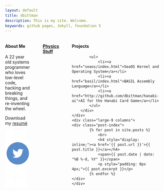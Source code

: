 ```yaml
---
layout: default
title: dbittman
description: This is my site. Welcome.
keywords: github pages, Jekyll, foundation 5
---
```


<div class="row">
<div class="large-12 columns middle text-center">
</div>
</div>

<div class="row">
	<div class="large-3 columns panel">
		<div class="row">
			<h4>About Me</h4>
			<p>A 22 year old systems programmer who loves low-level code, hacking and breaking things,
			and re-inventing the wheel.</p>
			<p>Download my <a href="download/resume.pdf">resum&#233;</a></p>
			<div class="row text-center">
			<a href="http://facebook.com/daniel.a.bittman" target="_blank">      <img src="icons/facebook.png"   style="background-color:#3B5998;"></a>
			<a href="http://github.com/dbittman" target="_blank">                <img src="icons/github.png"     style="background-color:#4183C4;"></a>
			<a href="http://twitter.com/danielbittman" target="_blank">          <img src="icons/twitter.png"     style="background-color:#FFFFFF;"></a>
			<a href="https://www.linkedin.com/in/danielbittman" target="_blank"> <img src="icons/linkedin.png"   style="background-color:#007FB1;"></a>
			<a href="mailto:danielbittman1@gmail.com" target="_blank">           <img src="icons/gmail.png"      style="background-color:#DD4B39;"></a>
			<a href="http://google.com/+DanielBittman" target="_blank">          <img src="icons/googleplus.png" style="background-color:#D14836;"></a>
			<a href="http://www.youtube.com/user/danielbittman1" target="_blank"><img src="icons/youtube.png"    style="background-color:#CD332D;"></a>
			</div>
		</div>
		<hr>
		<div class="row text-center">
		<h4><a href="physics/index.html">Physics Stuff</a></h4>
		</div>
		<hr>
		<div class="row">
			<h4>Projects</h4>

			<ul>
				<li><a href="seaos/index.html">SeaOS Kernel and Operating System</a></li>
				<li><a href="basil/index.html">BASIL Assembly Language</a></li>
				<li><a href="http://github.com/dbittman/hanabi-ai">AI for the Hanabi Card Game</a></li>
			</ul>
		</div>
	</div>
	<div class="large-9 columns">
	<div class="post-index">
			{% for post in site.posts %}
				<br>
				<h4 style="display: inline;"><a href='{{ post.url }}'>{{ post.title }}</a></h4>
				<span>{{ post.date | date: "%B %-d, %Y" }}</span> 
				<p style="padding: 0px 4px;">{{ post.excerpt }}</p>
			{% endfor %}
	</div>
	</div>
</div>


<div class="row"> 
</div>

<div class="row">
</div>

